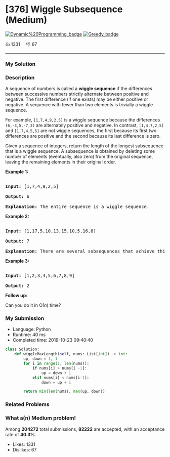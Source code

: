 # [376] Wiggle Subsequence (Medium)

[![Dynamic%20Programming_badge](https://img.shields.io/badge/topic-Dynamic%20Programming-green.svg)](https://leetcode.com/problems/wiggle-subsequence/)  [![Greedy_badge](https://img.shields.io/badge/topic-Greedy-green.svg)](https://leetcode.com/problems/wiggle-subsequence/) 

:+1: 1331 &nbsp; &nbsp; :thumbsdown: 67

---

### My Solution


### Description
<p>A sequence of numbers is called a <strong>wiggle sequence</strong> if the differences between successive numbers strictly alternate between positive and negative. The first difference (if one exists) may be either positive or negative. A sequence with fewer than two elements is trivially a wiggle sequence.</p>

<p>For example, <code>[1,7,4,9,2,5]</code> is a wiggle sequence because the differences <code>(6,-3,5,-7,3)</code> are alternately positive and negative. In contrast, <code>[1,4,7,2,5]</code> and <code>[1,7,4,5,5]</code> are not wiggle sequences, the first because its first two differences are positive and the second because its last difference is zero.</p>

<p>Given a sequence of integers, return the length of the longest subsequence that is a wiggle sequence. A subsequence is obtained by deleting some number of elements (eventually, also zero) from the original sequence, leaving the remaining elements in their original order.</p>

<p><strong>Example 1:</strong></p>

<pre>
<strong>Input: </strong><span id="example-input-1-1">[1,7,4,9,2,5]</span>
<strong>Output: </strong><span id="example-output-1">6
<strong>Explanation:</strong> </span>The entire sequence is a wiggle sequence.</pre>

<div>
<p><strong>Example 2:</strong></p>

<pre>
<strong>Input: </strong><span id="example-input-2-1">[1,17,5,10,13,15,10,5,16,8]</span>
<strong>Output: </strong><span id="example-output-2">7
</span><span id="example-output-1"><strong>Explanation: </strong></span>There are several subsequences that achieve this length. One is [1,17,10,13,10,16,8].</pre>

<div>
<p><strong>Example 3:</strong></p>

<pre>
<strong>Input: </strong><span id="example-input-3-1">[1,2,3,4,5,6,7,8,9]</span>
<strong>Output: </strong><span id="example-output-3">2</span></pre>

<p><b>Follow up:</b><br />
Can you do it in O(<i>n</i>) time?</p>
</div>
</div>



### My Submission

- Language: Python
- Runtime: 40 ms
- Completed time: 2019-10-23 09:40:40

```Python
class Solution:
    def wiggleMaxLength(self, nums: List[int]) -> int:
        up, down = 1, 1
        for i in range(1, len(nums)):
            if nums[i] > nums[i -1]:
                up = down + 1
            elif nums[i] < nums[i-1]:
                down = up + 1

        return min(len(nums), max(up, down))        
```


### Related Problems




### What a(n) Medium problem!
Among **204272** total submissions, **82222** are accepted, with an acceptance rate of **40.3%**. <br>

- Likes: 1331
- Dislikes: 67

